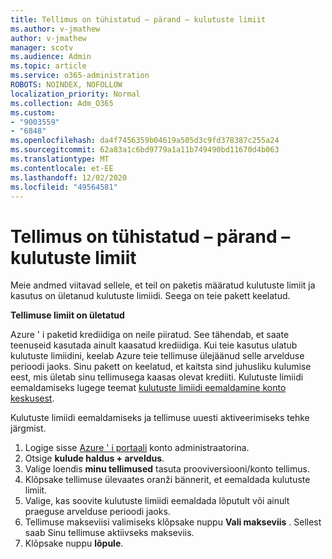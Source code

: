 ```yaml
---
title: Tellimus on tühistatud – pärand – kulutuste limiit
ms.author: v-jmathew
author: v-jmathew
manager: scotv
ms.audience: Admin
ms.topic: article
ms.service: o365-administration
ROBOTS: NOINDEX, NOFOLLOW
localization_priority: Normal
ms.collection: Adm_O365
ms.custom:
- "9003559"
- "6848"
ms.openlocfilehash: da4f7456359b04619a505d3c9fd378387c255a24
ms.sourcegitcommit: 62a83a1c6bd9779a1a11b749490bd11670d4b063
ms.translationtype: MT
ms.contentlocale: et-EE
ms.lasthandoff: 12/02/2020
ms.locfileid: "49564581"
---
```

# <a name="subscription-cancelled---legacy---spending-limit"></a>Tellimus on tühistatud – pärand – kulutuste limiit

Meie andmed viitavad sellele, et teil on paketis määratud kulutuste limiit ja kasutus on ületanud kulutuste limiidi. Seega on teie pakett keelatud.

**Tellimuse limiit on ületatud**

Azure ' i paketid krediidiga on neile piiratud. See tähendab, et saate teenuseid kasutada ainult kaasatud krediidiga. Kui teie kasutus ulatub kulutuste limiidini, keelab Azure teie tellimuse ülejäänud selle arvelduse perioodi jaoks. Sinu pakett on keelatud, et kaitsta sind juhusliku kulumise eest, mis ületab sinu tellimusega kaasas olevat krediiti. Kulutuste limiidi eemaldamiseks lugege teemat [kulutuste limiidi eemaldamine konto keskusest](https://docs.microsoft.com/azure/cost-management-billing/manage/spending-limit#remove).

Kulutuste limiidi eemaldamiseks ja tellimuse uuesti aktiveerimiseks tehke järgmist.

1. Logige sisse [Azure ' i portaali](https://portal.azure.com/) konto administraatorina.
2. Otsige **kulude haldus + arveldus**.
3. Valige loendis **minu tellimused** tasuta prooviversiooni/konto tellimus.
4. Klõpsake tellimuse ülevaates oranži bännerit, et eemaldada kulutuste limiit.
5. Valige, kas soovite kulutuste limiidi eemaldada lõputult või ainult praeguse arvelduse perioodi jaoks.
6. Tellimuse makseviisi valimiseks klõpsake nuppu **Vali makseviis** . Sellest saab Sinu tellimuse aktiivseks makseviis.
7. Klõpsake nuppu **lõpule**.
